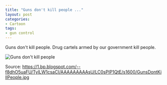 ```yaml
---
title: "Guns don't kill people ..."
layout: post
categories:
- Cartoon
tags:
- gun control
---
```


Guns don't kill people. Drug cartels armed by our government kill people.

![Guns don't kill people](https://1.bp.blogspot.com/--f8dhO5uaFU/TylLW1csaCI/AAAAAAAAAsU/LC0sPIP1QtE/s1600/GunsDontKillPeople.jpg)

Source: https://1.bp.blogspot.com/--f8dhO5uaFU/TylLW1csaCI/AAAAAAAAAsU/LC0sPIP1QtE/s1600/GunsDontKillPeople.jpg
